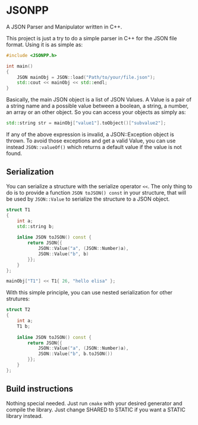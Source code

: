# JSONPP
A JSON Parser and Manipulator written in C++.

This project is just a try to do a simple parser in C++ for the JSON file format. Using it is as simple as:

```c++
#include <JSONPP.h>

int main() 
{
    JSON mainObj = JSON::load("Path/to/your/file.json");
    std::cout << mainObj << std::endl;
}
```

Basically, the main JSON object is a list of JSON Values. A Value is a pair of a string name and a possible value between
a boolean, a string, a number, an array or an other object. So you can access your objects as simply as: 

```c++
std::string str = mainObj["value1"].toObject()["subvalue2"];
```

If any of the above expression is invalid, a JSON::Exception object is thrown. To avoid those exceptions and get a valid
Value, you can use instead `JSON::valueOf()` which returns a default value if the value is not found. 

## Serialization
You can serialize a structure with the serialize operator `<<`. The only thing to do is to provide a function 
`JSON toJSON() const` in your structure, that will be used by `JSON::Value` to serialize the structure to a JSON object. 

```c++
struct T1
{
    int a;
    std::string b;
    
    inline JSON toJSON() const {
        return JSON{{
            JSON::Value("a", (JSON::Number)a),
            JSON::Value("b", b)
        }};
    }
};

mainObj["T1"] << T1{ 26, "hello elisa" };
```

With this simple principle, you can use nested serialization for other strutures: 

```c++
struct T2
{
    int a;
    T1 b;
    
    inline JSON toJSON() const {
        return JSON{{
            JSON::Value("a", (JSON::Number)a),
            JSON::Value("b", b.toJSON())
        }};
    }
};
```

## Build instructions
Nothing special needed. Just run `cmake` with your desired generator and compile the library. Just change SHARED to STATIC if 
you want a STATIC library instead. 
